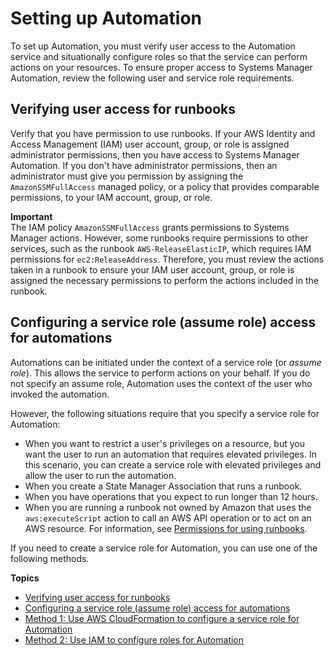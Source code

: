 # Setting up Automation<a name="automation-setup"></a>

To set up Automation, you must verify user access to the Automation service and situationally configure roles so that the service can perform actions on your resources\. To ensure proper access to Systems Manager Automation, review the following user and service role requirements\.

## Verifying user access for runbooks<a name="automation-setup-user-access"></a>

Verify that you have permission to use runbooks\. If your AWS Identity and Access Management \(IAM\) user account, group, or role is assigned administrator permissions, then you have access to Systems Manager Automation\. If you don't have administrator permissions, then an administrator must give you permission by assigning the `AmazonSSMFullAccess` managed policy, or a policy that provides comparable permissions, to your IAM account, group, or role\.

**Important**  
The IAM policy `AmazonSSMFullAccess` grants permissions to Systems Manager actions\. However, some runbooks require permissions to other services, such as the runbook `AWS-ReleaseElasticIP`, which requires IAM permissions for `ec2:ReleaseAddress`\. Therefore, you must review the actions taken in a runbook to ensure your IAM user account, group, or role is assigned the necessary permissions to perform the actions included in the runbook\.

## Configuring a service role \(assume role\) access for automations<a name="automation-setup-configure-role"></a>

Automations can be initiated under the context of a service role \(or *assume role*\)\. This allows the service to perform actions on your behalf\. If you do not specify an assume role, Automation uses the context of the user who invoked the automation\.

However, the following situations require that you specify a service role for Automation:
+ When you want to restrict a user's privileges on a resource, but you want the user to run an automation that requires elevated privileges\. In this scenario, you can create a service role with elevated privileges and allow the user to run the automation\.
+ When you create a State Manager Association that runs a runbook\.
+ When you have operations that you expect to run longer than 12 hours\.
+ When you are running a runbook not owned by Amazon that uses the `aws:executeScript` action to call an AWS API operation or to act on an AWS resource\. For information, see [Permissions for using runbooks](automation-document-script.md#execution-permissions)\.

If you need to create a service role for Automation, you can use one of the following methods\.

**Topics**
+ [Verifying user access for runbooks](#automation-setup-user-access)
+ [Configuring a service role \(assume role\) access for automations](#automation-setup-configure-role)
+ [Method 1: Use AWS CloudFormation to configure a service role for Automation](automation-cf.md)
+ [Method 2: Use IAM to configure roles for Automation](automation-permissions.md)